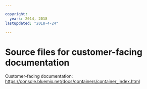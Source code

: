 ```yaml
---

copyright:
  years: 2014, 2018
lastupdated: "2018-4-24"

---
```



# Source files for customer-facing documentation

Customer-facing documentation: https://console.bluemix.net/docs/containers/container_index.html



